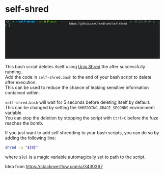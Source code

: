 # self-shred

![example](./self-shred.gif "Example")

This bash script deletes itself using [Unix Shred](https://en.wikipedia.org/wiki/Shred_(Unix)) the after successfully running.  
Add the code in `self-shred.bash` to the end of your bash script to delete after execution.  
This can be used to reduce the chance of leaking sensitive information contained within.  

`self-shred.bash` will wait for 5 seconds before deleting itself by default.  
This can be changed by setting the `SHREDDING_GRACE_SECONDS` environment variable.  
You can stop the deletion by stopping the script with `Ctrl+C` before the fuze reaches the bomb.

If you just want to add self shredding to your bash scripts, you can do so by adding the following line:

```bash
shred -u "${0}"
```

where `${0}` is a magic variable automagically set to path to the script.

Idea from https://stackoverflow.com/a/3430367
